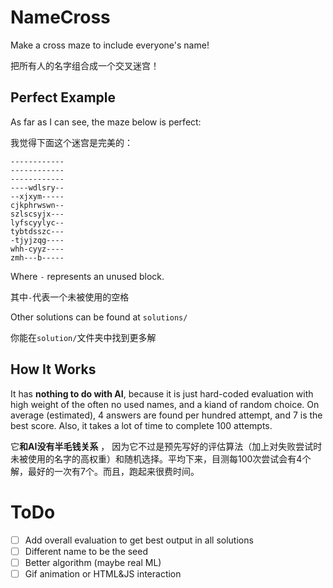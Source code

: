 # NameCross
Make a cross maze to include everyone's name!

把所有人的名字组合成一个交叉迷宫！

## Perfect Example
As far as I can see, the maze below is perfect:

我觉得下面这个迷宫是完美的：

```
------------
------------
------------
----wdlsry--
--xjxym-----
cjkphrwswn--
szlscsyjx---
lyfscyylyc--
tybtdsszc---
-tjyjzqg----
whh-cyyz----
zmh---b-----
```

Where `-` represents an unused block.

其中`-`代表一个未被使用的空格

Other solutions can be found at `solutions/`

你能在`solution/`文件夹中找到更多解

## How It Works

It has **nothing to do with AI**, because it is just hard-coded evaluation with high weight of the often no used names, and a kiand of random choice. On average (estimated), 4 answers are found per hundred attempt, and 7 is the best score. Also, it takes a lot of time to complete 100 attempts.

它**和AI没有半毛钱关系** ， 因为它不过是预先写好的评估算法（加上对失败尝试时未被使用的名字的高权重）和随机选择。平均下来，目测每100次尝试会有4个解，最好的一次有7个。而且，跑起来很费时间。

# ToDo

- [ ] Add overall evaluation to get best output in all solutions
- [ ] Different name to be the seed
- [ ] Better algorithm (maybe real ML)
- [ ] Gif animation or HTML&JS interaction
